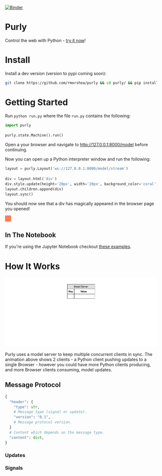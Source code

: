 [![Binder](https://mybinder.org/badge.svg)](https://mybinder.org/v2/gh/rmorshea/purly/master?filepath=examples/notebooks)


# Purly

Control the web with Python - [try it now](https://mybinder.org/v2/gh/rmorshea/purly/master?filepath=examples/notebooks/introduction.ipynb)!


# Install

Install a dev version (version to pypi coming soon):

```bash
git clone https://github.com/rmorshea/purly && cd purly/ && pip install -e . -r requirements.txt
```


# Getting Started

Run `python run.py` where the file `run.py` contains the following:

```python
import purly

purly.state.Machine().run()
```

Open a your browser and navigate to http://127.0.0.1:8000/model before continuing.

Now you can open up a Python interpreter window and run the following:

```python
layout = purly.Layout('ws://127.0.0.1:8000/model/stream')

div = layout.html('div')
div.style.update(height='20px', width='20px', background_color='coral')
layout.children.append(div)
layout.sync()
```

You should now see that a div has magically appeared in the browser page you opened!

![div with some styling](https://raw.githubusercontent.com/rmorshea/purly/master/docs/getting-started-div.png)


## In The Notebook

If you're using the Jupyter Notebook checkout [these examples](https://github.com/rmorshea/purly/tree/master/examples/notebooks).


# How It Works

![protocol](https://raw.githubusercontent.com/rmorshea/purly/docs/docs/protocol/protocol.gif)

Purly uses a model server to keep multiple concurrent clients in sync. The animation above shows 2 clients - a Python client pushing updates to a single Browser - however you could have more Python clients producing, and more Browser clients consuming, model updates.


## Message Protocol

```python
{
  "header": {
    "type": str,
    # Message type (signal or update).
    "version": "0.1",
    # Message protocol version.
  }
  # Content which depends on the message type.
  "content": dict,
}
```


### Updates




### Signals
